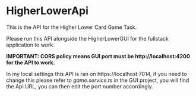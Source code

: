 # HigherLowerApi

This is the API for the Higher Lower Card Game Task.

Please run this API alongside the HigherLowerGUI for the fullstack application to work.

**IMPORTANT: CORS policy means GUI port must be http://localhost:4200 for the API to work.**

In my local settings this API is ran on https://localhost:7014, if you need to change this please refer to *game.service.ts* in the GUI project, you will find the Api URL, you can then edit the port number accordingly.
